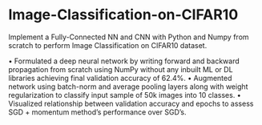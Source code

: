 # Image-Classification-on-CIFAR10
Implement a Fully-Connected NN and CNN with Python and Numpy from scratch to perform Image Classification on CIFAR10 dataset.

• Formulated a deep neural network by writing forward and backward propagation from scratch using NumPy without any inbuilt ML or DL libraries achieving final validation accuracy of 62.4%.
• Augmented network using batch-norm and average pooling layers along with weight regularization to classify input sample of 50k images into 10 classes.
• Visualized relationship between validation accuracy and epochs to assess SGD + momentum method’s performance over SGD’s.
